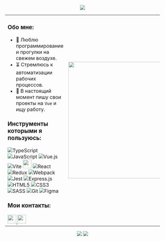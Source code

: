 <div align="center">
  <img src="https://user-images.githubusercontent.com/96790009/228196089-21da7403-7f48-4989-bab5-1f2d0daa3a55.gif"/>
</div>

<table align="center">
 <tr>
  <td valign="top" width="60%">

  <h3>Обо мне:</h3>
  
- 🔋 Люблю программирование и прогулки на свежем воздухе.
- ⏳ Стремлюсь к автоматизации рабочих процессов.
- 🔨 В настоящий момент пишу свои проекты на `Vue` и ищу работу.  
	  
<h3>Инструменты которыми я пользуюсь:</h3>
  
![TypeScript](https://img.shields.io/badge/typescript-%23007ACC.svg?style=for-the-badge&logo=typescript&logoColor=white)
![JavaScript](https://img.shields.io/badge/javascript-%23323330.svg?style=for-the-badge&logo=javascript&logoColor=%23F7DF1E)
![Vue.js](https://img.shields.io/badge/vuejs-%2335495e.svg?style=for-the-badge&logo=vuedotjs&logoColor=%234FC08D)
![Vite](https://img.shields.io/badge/vite-%23646CFF.svg?style=for-the-badge&logo=vite&logoColor=white)
<img height="28" src="https://user-images.githubusercontent.com/96790009/228226380-56324bee-aea4-40f4-8df1-df5261565ee6.png"/>
![React](https://img.shields.io/badge/react-%2320232a.svg?style=for-the-badge&logo=react&logoColor=%2361DAFB)
![Redux](https://img.shields.io/badge/redux-%23593d88.svg?style=for-the-badge&logo=redux&logoColor=white)
![Webpack](https://img.shields.io/badge/webpack-%238DD6F9.svg?style=for-the-badge&logo=webpack&logoColor=black)
![Jest](https://img.shields.io/badge/-jest-%23C21325?style=for-the-badge&logo=jest&logoColor=white)
![Express.js](https://img.shields.io/badge/express.js-%23404d59.svg?style=for-the-badge&logo=express&logoColor=%2361DAFB)
![HTML5](https://img.shields.io/badge/html5-%23E34F26.svg?style=for-the-badge&logo=html5&logoColor=white)
![CSS3](https://img.shields.io/badge/css3-%231572B6.svg?style=for-the-badge&logo=css3&logoColor=white)
![SASS](https://img.shields.io/badge/SASS-hotpink.svg?style=for-the-badge&logo=SASS&logoColor=white)
![Git](https://img.shields.io/badge/git-%23F05033.svg?style=for-the-badge&logo=git&logoColor=white)
![Figma](https://img.shields.io/badge/figma-%23F24E1E.svg?style=for-the-badge&logo=figma&logoColor=white)

<h3>Мои контакты:</h3>
<a href="mailto:Aleksandr-Karpenko-86@yandex.ru">
  <img height="28" src="https://user-images.githubusercontent.com/96790009/228230834-ad09ff19-5964-4a51-ba86-28a750b5bfc1.png"/>	
</a>
<a href="https://t.me/Aleks_web">
  <img height="28" src="https://user-images.githubusercontent.com/96790009/228232002-2ecc7f67-2a0b-4bdc-bf4a-f4ceccef96c0.png"/>	
</a>


</td>
<td align="center" valign="middle" width="45%" height="645">
  
 <img width="380" src="https://user-images.githubusercontent.com/96790009/228079197-4a49a275-7823-4615-a210-2c09fe52ad9d.gif"/>

</td>
</tr>
</table>

  <div align="center">
    <img src="http://github-profile-summary-cards.vercel.app/api/cards/stats?username=Aleksandr-86&theme=monokai"/>
    <img src="http://github-profile-summary-cards.vercel.app/api/cards/productive-time?username=Aleksandr-86&theme=monokai&utcOffset=3"/>
  </div>
